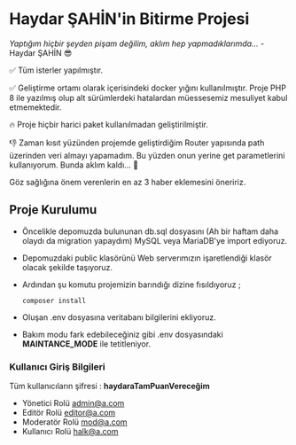# Haydar ŞAHİN'in Bitirme Projesi

*Yaptığım hiçbir şeyden pişam değilim, aklım hep yapmadıklarımda...* - Haydar ŞAHİN :sunglasses: 

:white_check_mark: Tüm isterler yapılmıştır.

:white_check_mark: Geliştirme ortamı olarak içerisindeki docker yığını kullanılmıştır. Proje PHP 8 ile yazılmış olup alt sürümlerdeki hatalardan müessesemiz mesuliyet kabul etmemektedir. 

:fire: Proje hiçbir harici paket kullanılmadan geliştirilmiştir.

:thumbsdown: Zaman kısıt yüzünden projemde geliştirdiğim Router yapısında path üzerinden veri almayı yapamadım. Bu yüzden onun yerine get parametlerini kullanıyorum. Bunda aklım kaldı... :pleading_face: 

Göz sağlığına önem verenlerin en az 3 haber eklemesini öneririz.

## **Proje Kurulumu**

- Öncelikle depomuzda bulununan db.sql dosyasını (Ah bir haftam daha olaydı da migration yapaydım) MySQL veya MariaDB'ye import ediyoruz.

- Depomuzdaki public klasörünü Web serverımızın işaretlendiği klasör olacak şekilde taşıyoruz.

- Ardından şu komutu projemizin barındığı dizine fısıldıyoruz ;
  
  `composer install`

- Oluşan .env dosyasına veritabanı bilgilerini ekliyoruz.

- Bakım modu fark edebileceğiniz gibi .env dosyasındaki **MAINTANCE_MODE** ile tetitleniyor. 


### Kullanıcı Giriş Bilgileri

Tüm kullanıcıların şifresi : **haydaraTamPuanVereceğim**
 - Yönetici Rolü admin@a.com 
 - Editör Rolü editor@a.com 
 - Moderatör Rolü mod@a.com
 - Kullanıcı Rolü halk@a.com

